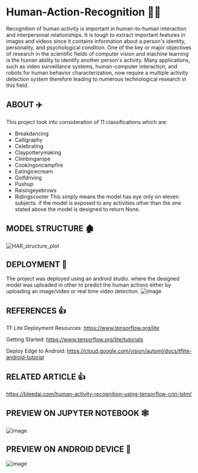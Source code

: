 # Human-Action-Recognition 🚴‍♀️
Recognition of human activity is important in human-to-human interaction and interpersonal relationships. It is tough to extract important features in images and videos since it contains information about a person's identity, personality, and psychological condition.
One of the key or major objectives of research in the scientific fields of computer vision and machine learning is the human ability to identify another person's activity.
Many applications, such as video surveillance systems, human-computer interaction, and robots for human behavior characterization, now require a multiple activity detection system
therefore leading to numerous technological research in this field.

## ABOUT ✈️

This project took into consideration of 11 classifications which are:
- Breakdancing
- Calligraphy
- Celebrating 
- Claypotterymaking
- Climbingarope
- Cookingoncampfire
- Eatingicecream
- Golfdriving
- Pushup
- Raisingeyebrows
- Ridingscooter
This simply means the model has eye only on eleven subjects. if the model is exposed to any activities other than the one stated above the model is designed to return None.

## MODEL STRUCTURE 🏚️


![HAR_structure_plot](https://user-images.githubusercontent.com/72225471/139592867-ea9a1b09-807c-4991-bde6-fa36a244fd19.png)


## DEPLOYMENT 🍎

The project was deployed using an android studio. where the designed model was uploaded in other to predict the human actions either by uploading an image/video or real time video detection.
![image](https://user-images.githubusercontent.com/72225471/139593109-4d459a74-b54e-4c0e-a03e-035025f024fb.png)

## REFERENCES :+1:

TF.Lite Deployment Resources:
https://www.tensorflow.org/lite

Getting Started:
https://www.tensorflow.org/lite/tutorials

Deploy Edge to Android:
https://cloud.google.com/vision/automl/docs/tflite-android-tutorial

## RELATED ARTICLE :+1:

https://bleedai.com/human-activity-recognition-using-tensorflow-cnn-lstm/

## PREVIEW ON JUPYTER NOTEBOOK 🕸️

![image](https://user-images.githubusercontent.com/72225471/139593448-4e771231-4eab-4a6a-b8f5-6de9b4adc4ff.png)

## PREVIEW ON ANDROID DEVICE 📱

![image](https://user-images.githubusercontent.com/72225471/139593511-049c45e9-4823-4590-8b79-a6cecff5e1c9.png)




